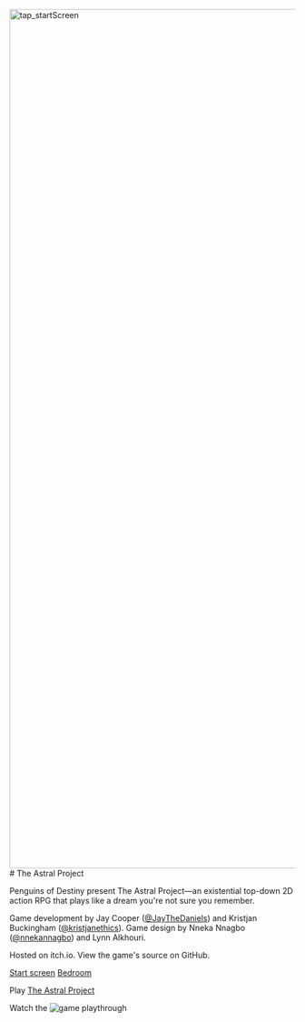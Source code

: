<img width="1512" alt="tap_startScreen" src="https://github.com/JayTheDaniels/The-Astral-Project/assets/22924372/937647a9-3cfe-4e65-b20f-7b833f4e5de0"># The Astral Project

Penguins of Destiny present The Astral Project—an existential top-down 2D action RPG that plays like a dream you're not sure you remember.

Game development by Jay Cooper ([@JayTheDaniels](https://github.com/JayTheDaniels)) and Kristjan Buckingham ([@kristjanethics](https://github.com/kristjanethics)). Game design by Nneka Nnagbo ([@nnekannagbo](https://github.com/nnekannagbo)) and Lynn Alkhouri. 

Hosted on itch.io. View the game's source on GitHub.

[Start screen](tap_startScreen.png) [Bedroom](tap_bdrm.png)

Play [The Astral Project](https://jayrcoops.itch.io/the-astral-project)

Watch the ![game playthrough](https://www.youtube.com/watch?v=cLXh9Qo8XHA)
